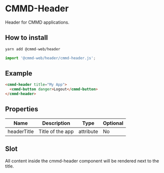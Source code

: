 # CMMD-Header

Header for CMMD applications.

## How to install

```sh
yarn add @cmmd-web/header
```

```js
import '@cmmd-web/header/cmmd-header.js';
```

## Example

```html
<cmmd-header title="My App">
  <cmmd-button danger>Logout</cmmd-button>
</cmmd-header>
```

## Properties

| Name        | Description      | Type      | Optional |
| ----------- | ---------------- | --------- | -------- |
| headerTitle | Title of the app | attribute | No       |

## Slot

All content inside the cmmd-header component will be rendered next to the title.
